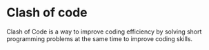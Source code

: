 # Clash of code
Clash of Code is a way to improve coding efficiency by solving short programming problems at the same time to improve coding skills.
